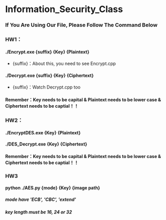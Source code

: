 # Information_Security_Class

### If You Are Using Our File, Please Follow The Command Below

### HW1：
#### ./Encrypt.exe {suffix} {Key} {Plaintext}
* {suffix}：About this, you need to see Encrypt.cpp

#### ./Decrypt.exe {suffix} {Key} {Ciphertext}
* {suffix}：Watch Decrypt.cpp too

#### **Remember：Key needs to be capital & Plaintext needs to be lower case & Ciphertext needs to be captial！！**

### HW2：
#### ./EncryptDES.exe {Key} {Plaintext}

#### ./DES_Decrypt.exe {Key} {Ciphertext}

#### **Remember：Key needs to be capital & Plaintext needs to be lower case & Ciphertext needs to be captial！！**

### HW3
#### python ./AES.py {mode} {Key} {image path}
##### mode have 'ECB', 'CBC', 'extend'
##### key length must be 16, 24 or 32